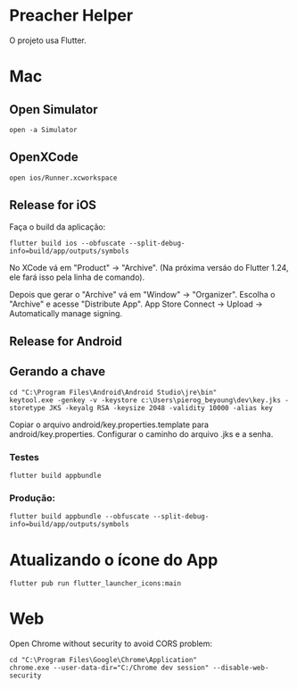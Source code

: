 # Preacher Helper

O projeto usa Flutter.

# Mac

## Open Simulator

```
open -a Simulator
```

## OpenXCode

```
open ios/Runner.xcworkspace
```

## Release for iOS

Faça o build da aplicação:

```
flutter build ios --obfuscate --split-debug-info=build/app/outputs/symbols
```

No XCode vá em "Product" -> "Archive". (Na próxima versáo do Flutter 1.24, ele fará isso pela linha de comando).

Depois que gerar o "Archive" vá em "Window" -> "Organizer".
Escolha o "Archive" e acesse "Distribute App".
App Store Connect -> Upload -> Automatically manage signing.

## Release for Android

## Gerando a chave

```
cd "C:\Program Files\Android\Android Studio\jre\bin"
keytool.exe -genkey -v -keystore c:\Users\pierog_beyoung\dev\key.jks -storetype JKS -keyalg RSA -keysize 2048 -validity 10000 -alias key
```

Copiar o arquivo android/key.properties.template para android/key.properties.
Configurar o caminho do arquivo .jks e a senha.

### Testes

```
flutter build appbundle
```

### Produção:

```
flutter build appbundle --obfuscate --split-debug-info=build/app/outputs/symbols
```

# Atualizando o ícone do App

```
flutter pub run flutter_launcher_icons:main
```

# Web

Open Chrome without security to avoid CORS problem:

```
cd "C:\Program Files\Google\Chrome\Application"
chrome.exe --user-data-dir="C:/Chrome dev session" --disable-web-security
```
